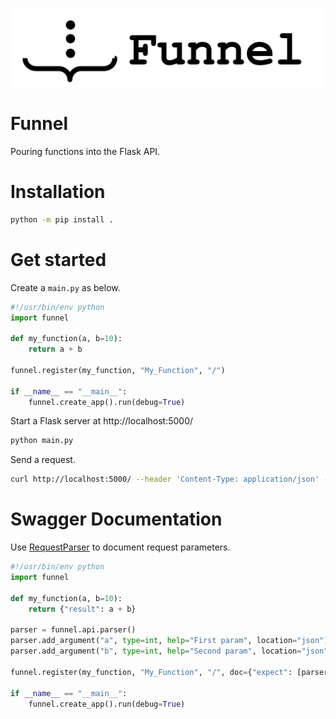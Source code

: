 ![](docs/source/_static/img/funnel_icon.png)
# Funnel
Pouring functions into the Flask API.

# Installation

```bash
python -m pip install .
```

# Get started

Create a `main.py` as below.

```python
#!/usr/bin/env python
import funnel

def my_function(a, b=10):
    return a + b

funnel.register(my_function, "My_Function", "/")

if __name__ == "__main__":
    funnel.create_app().run(debug=True)
```

Start a Flask server at http://localhost:5000/

```bash
python main.py
```

Send a request.

```bash
curl http://localhost:5000/ --header 'Content-Type: application/json' --data '{"a": 5}'
```

# Swagger Documentation

Use [RequestParser](https://flask-restx.readthedocs.io/en/latest/parsing.html) to document request parameters.

```python
#!/usr/bin/env python
import funnel

def my_function(a, b=10):
    return {"result": a + b}

parser = funnel.api.parser()
parser.add_argument("a", type=int, help="First param", location="json")
parser.add_argument("b", type=int, help="Second param", location="json")

funnel.register(my_function, "My_Function", "/", doc={"expect": [parser]})

if __name__ == "__main__":
    funnel.create_app().run(debug=True)
```